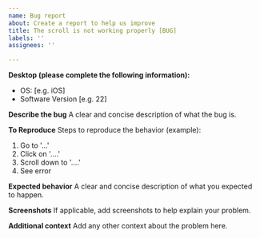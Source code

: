 ```yaml
---
name: Bug report
about: Create a report to help us improve
title: The scroll is not working properly [BUG]
labels: ''
assignees: ''

---
```


**Desktop (please complete the following information):**
 - OS: [e.g. iOS]
 - Software Version [e.g. 22]

**Describe the bug**
A clear and concise description of what the bug is.

**To Reproduce**
Steps to reproduce the behavior (example):
1. Go to '...'
2. Click on '....'
3. Scroll down to '....'
4. See error

**Expected behavior**
A clear and concise description of what you expected to happen.

**Screenshots**
If applicable, add screenshots to help explain your problem.

**Additional context**
Add any other context about the problem here.
